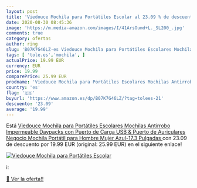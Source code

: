 ```yaml
---
layout: post
title: 'Viedouce Mochila para Portátiles Escolar al 23.09 % de descuento'
date: 2020-08-30 08:45:36
image: 'https://m.media-amazon.com/images/I/41ArsOumd+L._SL200_.jpg'
comments: true
category: ofertas
author: ring
slug: 'B07K7G46LZ-es Viedouce Mochila para Portátiles Escolares Mochilas...'
tags: [ 'tole.es','mochila', ]
actualPrice: 19.99 EUR
currency: EUR
price: 19.99
comparePrice: 25.99 EUR
prodname: 'Viedouce Mochila para Portátiles Escolares Mochilas Antirrobo Impermeable Daypacks con Puerto de Carga USB & Puerto de Auriculares Negocio Mochila Portátil para Hombre Mujer  Azul-17.3 Pulgadas '
country: 'es'
flag: '🇪🇸'
buyurl: 'https://www.amazon.es/dp/B07K7G46LZ/?tag=tolees-21'
descuento: '23.09'
average: '19.99'
---
```


Está [Viedouce Mochila para Portátiles Escolares Mochilas Antirrobo Impermeable Daypacks con Puerto de Carga USB & Puerto de Auriculares Negocio Mochila Portátil para Hombre Mujer  Azul-17.3 Pulgadas ](https://www.amazon.es/dp/B07K7G46LZ/?tag=tolees-21) con 23.09 de descuento por 19.99 EUR (original: 25.99 EUR) en el siguiente enlace!

[![Viedouce Mochila para Portátiles Escolar](https://m.media-amazon.com/images/I/41ArsOumd+L._SL200_.jpg)](https://www.amazon.es/dp/B07K7G46LZ/?tag=tolees-21)

ℹ️:


[🛒 Ver la oferta!!](https://www.amazon.es/dp/B07K7G46LZ/?tag=tolees-21)
